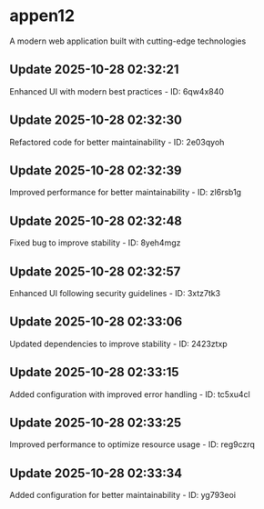 # appen12
A modern web application built with cutting-edge technologies

## Update 2025-10-28 02:32:21
Enhanced UI with modern best practices - ID: 6qw4x840


## Update 2025-10-28 02:32:30
Refactored code for better maintainability - ID: 2e03qyoh


## Update 2025-10-28 02:32:39
Improved performance for better maintainability - ID: zl6rsb1g


## Update 2025-10-28 02:32:48
Fixed bug to improve stability - ID: 8yeh4mgz


## Update 2025-10-28 02:32:57
Enhanced UI following security guidelines - ID: 3xtz7tk3


## Update 2025-10-28 02:33:06
Updated dependencies to improve stability - ID: 2423ztxp


## Update 2025-10-28 02:33:15
Added configuration with improved error handling - ID: tc5xu4cl


## Update 2025-10-28 02:33:25
Improved performance to optimize resource usage - ID: reg9czrq


## Update 2025-10-28 02:33:34
Added configuration for better maintainability - ID: yg793eoi

